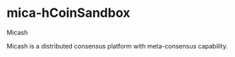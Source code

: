 # mica-hCoinSandbox

Micash

Micash is a distributed consensus platform with meta-consensus capability.
